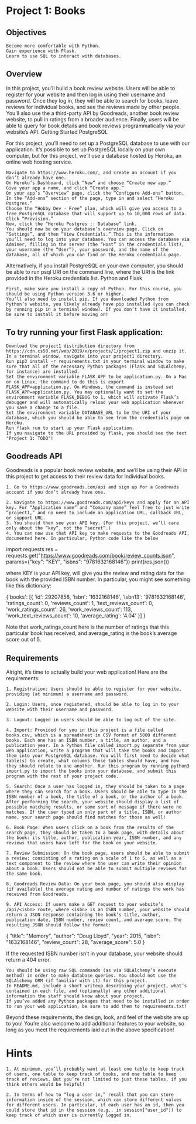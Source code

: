 # Project 1: Books
## Objectives

    Become more comfortable with Python.
    Gain experience with Flask.
    Learn to use SQL to interact with databases.

## Overview

In this project, you’ll build a book review website. Users will be able to register for your website and then log in using their username and password. Once they log in, they will be able to search for books, leave reviews for individual books, and see the reviews made by other people. You’ll also use the a third-party API by Goodreads, another book review website, to pull in ratings from a broader audience. Finally, users will be able to query for book details and book reviews programmatically via your website’s API.
Getting Started
PostgreSQL

For this project, you’ll need to set up a PostgreSQL database to use with our application. It’s possible to set up PostgreSQL locally on your own computer, but for this project, we’ll use a database hosted by Heroku, an online web hosting service.

    Navigate to https://www.heroku.com/, and create an account if you don’t already have one.
    On Heroku’s Dashboard, click “New” and choose “Create new app.”
    Give your app a name, and click “Create app.”
    On your app’s “Overview” page, click the “Configure Add-ons” button.
    In the “Add-ons” section of the page, type in and select “Heroku Postgres.”
    Choose the “Hobby Dev - Free” plan, which will give you access to a free PostgreSQL database that will support up to 10,000 rows of data. Click “Provision.”
    Now, click the “Heroku Postgres :: Database” link.
    You should now be on your database’s overview page. Click on “Settings”, and then “View Credentials.” This is the information you’ll need to log into your database. You can access the database via Adminer, filling in the server (the “Host” in the credentials list), your username (the “User”), your password, and the name of the database, all of which you can find on the Heroku credentials page.

Alternatively, if you install PostgreSQL on your own computer, you should be able to run psql URI on the command line, where the URI is the link provided in the Heroku credentials list.
Python and Flask

    First, make sure you install a copy of Python. For this course, you should be using Python version 3.6 or higher.
    You’ll also need to install pip. If you downloaded Python from Python’s website, you likely already have pip installed (you can check by running pip in a terminal window). If you don’t have it installed, be sure to install it before moving on!

## To try running your first Flask application:

    Download the project1 distribution directory from https://cdn.cs50.net/web/2019/x/projects/1/project1.zip and unzip it.
    In a terminal window, navigate into your project1 directory.
    Run pip3 install -r requirements.txt in your terminal window to make sure that all of the necessary Python packages (Flask and SQLAlchemy, for instance) are installed.
    Set the environment variable FLASK_APP to be application.py. On a Mac or on Linux, the command to do this is export FLASK_APP=application.py. On Windows, the command is instead set FLASK_APP=application.py. You may optionally want to set the environment variable FLASK_DEBUG to 1, which will activate Flask’s debugger and will automatically reload your web application whenever you save a change to a file.
    Set the environment variable DATABASE_URL to be the URI of your database, which you should be able to see from the credentials page on Heroku.
    Run flask run to start up your Flask application.
    If you navigate to the URL provided by flask, you should see the text "Project 1: TODO"!

## Goodreads API

Goodreads is a popular book review website, and we’ll be using their API in this project to get access to their review data for individual books.

    1. Go to https://www.goodreads.com/api and sign up for a Goodreads account if you don’t already have one.

    2. Navigate to https://www.goodreads.com/api/keys and apply for an API key. For “Application name” and “Company name” feel free to just write “project1,” and no need to include an application URL, callback URL, or support URL.
    3. You should then see your API key. (For this project, we’ll care only about the “key”, not the “secret”.)
    4. You can now use that API key to make requests to the Goodreads API, documented here. In particular, Python code like the below

import requests
res = requests.get("https://www.goodreads.com/book/review_counts.json", params={"key": "KEY", "isbns": "9781632168146"})
print(res.json())

where KEY is your API key, will give you the review and rating data for the book with the provided ISBN number. In particular, you might see something like this dictionary:

{'books': [{
                'id': 29207858,
                'isbn': '1632168146',
                'isbn13': '9781632168146',
                'ratings_count': 0,
                'reviews_count': 1,
                'text_reviews_count': 0,
                'work_ratings_count': 26,
                'work_reviews_count': 113,
                'work_text_reviews_count': 10,
                'average_rating': '4.04'
            }]
}

Note that work_ratings_count here is the number of ratings that this particular book has received, and average_rating is the book’s average score out of 5.

## Requirements

Alright, it’s time to actually build your web application! Here are the requirements:

    1. Registration: Users should be able to register for your website, providing (at minimum) a username and password.

    2. Login: Users, once registered, should be able to log in to your website with their username and password.

    3. Logout: Logged in users should be able to log out of the site.

    4. Import: Provided for you in this project is a file called books.csv, which is a spreadsheet in CSV format of 5000 different books. Each one has an ISBN number, a title, an author, and a publication year. In a Python file called import.py separate from your web application, write a program that will take the books and import them into your PostgreSQL database. You will first need to decide what table(s) to create, what columns those tables should have, and how they should relate to one another. Run this program by running python3 import.py to import the books into your database, and submit this program with the rest of your project code.

    5. Search: Once a user has logged in, they should be taken to a page where they can search for a book. Users should be able to type in the ISBN number of a book, the title of a book, or the author of a book. After performing the search, your website should display a list of possible matching results, or some sort of message if there were no matches. If the user typed in only part of a title, ISBN, or author name, your search page should find matches for those as well!

    6. Book Page: When users click on a book from the results of the search page, they should be taken to a book page, with details about the book: its title, author, publication year, ISBN number, and any reviews that users have left for the book on your website.

    7. Review Submission: On the book page, users should be able to submit a review: consisting of a rating on a scale of 1 to 5, as well as a text component to the review where the user can write their opinion about a book. Users should not be able to submit multiple reviews for the same book.

    8. Goodreads Review Data: On your book page, you should also display (if available) the average rating and number of ratings the work has received from Goodreads.

    9. API Access: If users make a GET request to your website’s /api/<isbn> route, where <isbn> is an ISBN number, your website should return a JSON response containing the book’s title, author, publication date, ISBN number, review count, and average score. The resulting JSON should follow the format:

{
    "title": "Memory",
    "author": "Doug Lloyd",
    "year": 2015,
    "isbn": "1632168146",
    "review_count": 28,
    "average_score": 5.0
}

If the requested ISBN number isn’t in your database, your website should return a 404 error.

    You should be using raw SQL commands (as via SQLAlchemy’s execute method) in order to make database queries. You should not use the SQLAlchemy ORM (if familiar with it) for this project.
    In README.md, include a short writeup describing your project, what’s contained in each file, and (optionally) any other additional information the staff should know about your project.
    If you’ve added any Python packages that need to be installed in order to run your web application, be sure to add them to requirements.txt!

Beyond these requirements, the design, look, and feel of the website are up to you! You’re also welcome to add additional features to your website, so long as you meet the requirements laid out in the above specification!

# Hints

    1. At minimum, you’ll probably want at least one table to keep track of users, one table to keep track of books, and one table to keep track of reviews. But you’re not limited to just these tables, if you think others would be helpful!

    2. In terms of how to “log a user in,” recall that you can store information inside of the session, which can store different values for different users. In particular, if each user has an id, then you could store that id in the session (e.g., in session["user_id"]) to keep track of which user is currently logged in.
